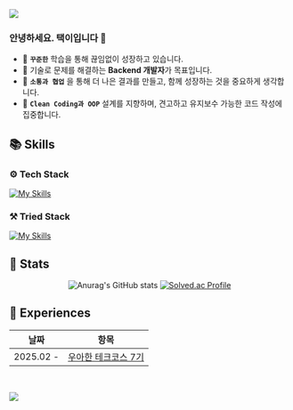 <img src="https://capsule-render.vercel.app/api?type=venom&color=gradient&customColorList=0,1,7,14,20,24,27)&height=160&fontAlignY=43&descAlignY=64&section=header&text=Taek_2222&desc=Github%20🗂️&animation=fadeIn&fontSize=40&fontColor=FAFAFA&stroke=000000&strokeWidth=0.5"/>

### 안녕하세요. 택이입니다 👋
  - 🌱 **`꾸준한`** 학습을 통해 끊임없이 성장하고 있습니다.
  - 💭 기술로 문제를 해결하는 **Backend 개발자**가 목표입니다.
  - 💬 **`소통과 협업`** 을 통해 더 나은 결과를 만들고, 함께 성장하는 것을 중요하게 생각합니다.
  - 🫧 **`Clean Coding과 OOP`** 설계를 지향하며, 견고하고 유지보수 가능한 코드 작성에 집중합니다.


<h2> 📚 Skills </h2>

<h3> ⚙️ Tech Stack </h3>

[![My Skills](https://skillicons.dev/icons?i=java,spring,mysql)](https://skillicons.dev)
  
  
<h3> ⚒️ Tried Stack </h3>

[![My Skills](https://skillicons.dev/icons?i=aws,dynamodb,gcp,githubactions,docker,postgres)](https://skillicons.dev)

<h2> 📌 Stats </h2>

<div align="center">

![Anurag's GitHub stats](https://github-readme-stats.vercel.app/api?username=taek2222&show_icons=true&theme=tokyonight&hide=stars)
[![Solved.ac Profile](http://mazassumnida.wtf/api/v2/generate_badge?boj=oot309)](https://solved.ac/oot309/)

</div>

## 📝 Experiences

| 날짜 | 항목 |
| --- | --- |
| 2025.02 - | [우아한 테크코스 7기](https://www.woowacourse.io/) |

<br>

<a href="https://hits.seeyoufarm.com"><img src="https://hits.seeyoufarm.com/api/count/incr/badge.svg?url=https%3A%2F%2Fgithub.com%2Ftaek2222%2Fhit-counter&count_bg=%237EDB90&title_bg=%234D4D4D&icon=java.svg&icon_color=%23E7E7E7&title=GitHub&edge_flat=false"/></a>
